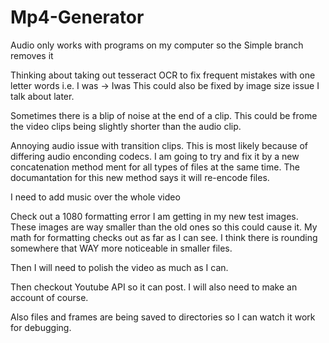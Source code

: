 # Mp4-Generator

Audio only works with programs on my computer so the Simple branch removes it

Thinking about taking out tesseract OCR to fix frequent mistakes with one letter words
i.e. I was -> Iwas
This could also be fixed by image size issue I talk about later.

Sometimes there is a blip of noise at the end of a clip.
This could be frome the video clips being slightly shorter than the audio clip.

Annoying audio issue with transition clips.
This is most likely because of differing audio enconding codecs.
I am going to try and fix it by a new concatenation method ment for all types of files at the same time.
The documantation for this new method says it will re-encode files.

I need to add music over the whole video

Check out a 1080 formatting error I am getting in my new test images.
These images are way smaller than the old ones so this could cause it.
My math for formatting checks out as far as I can see. 
I think there is rounding somewhere that WAY more noticeable in smaller files.

Then I will need to polish the video as much as I can.

Then checkout Youtube API so it can post.
I will also need to make an account of course.

Also files and frames are being saved to directories so I can watch it work for debugging.
